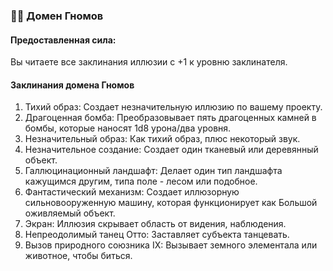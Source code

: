 ### 🧙🏼 Домен Гномов
#### Предоставленная сила:
Вы читаете все заклинания иллюзии с +1 к уровню заклинателя.
#### Заклинания домена Гномов
1. Тихий образ: Создает незначительную иллюзию по вашему проекту.
2. Драгоценная бомба: Преобразовывает пять драгоценных камней в бомбы, которые наносят 1d8 урона/два уровня.
3. Незначительный образ: Как тихий образ, плюс некоторый звук.
4. Незначительное создание: Создает один тканевый или деревянный объект.
5. Галлюцинационный ландшафт: Делает один тип ландшафта кажущимся другим, типа поле - лесом или подобное.
6. Фантастический механизм: Создает иллюзорную сильновооруженную машину, которая функционирует как Большой оживляемый объект.
7. Экран: Иллюзия скрывает область от видения, наблюдения.
8. Непреодолимый танец Отто: Заставляет субъекта танцевать.
9. Вызов природного союзника IX: Вызывает земного элементала или животное, чтобы биться.